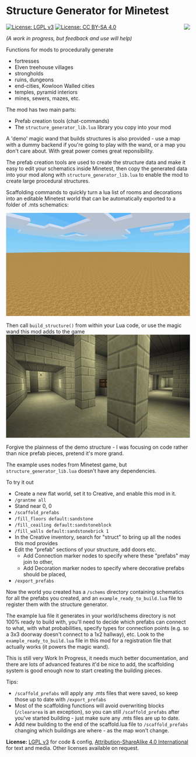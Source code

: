 # Structure Generator for Minetest
<img src="https://raw.githubusercontent.com/wiki/treer/amidstest/screenshots/150px-Minetest-logo.png" align="right" />

[![License: LGPL v3](https://img.shields.io/badge/License-LGPL%20v3-blue.svg)](https://www.gnu.org/licenses/lgpl-3.0)
[![License: CC BY-SA 4.0](https://img.shields.io/badge/License-CC%20BY--SA%204.0-lightgrey.svg)](http://creativecommons.org/licenses/by-sa/4.0/)

*(A work in progress, but feedback and use will help)*

Functions for mods to procedurally generate 
* fortresses
* Elven treehouse villages
* strongholds
* ruins, dungeons
* end-cities, Kowloon Walled cities
* temples, pyramid interiors
* mines, sewers, mazes, etc.


The mod has two main parts:
* Prefab creation tools (chat-commands)
* The `structure_generator_lib.lua` library you copy into your mod

A 'demo' magic wand that builds structures is also provided - use a map with a dummy backend if you're going to play with the wand, or a map you don't care about. With great power comes great reponsibility.

The prefab creation tools are used to create the structure data and make it easy to edit your schematics inside Minetest, then copy the generated data into your mod along with `structure_generator_lib.lua` to enable the mod to create large procedural structures.

Scaffolding commands to quickly turn a lua list of rooms and decorations into an editable Minetest world that can be automatically exported to a folder of .mts schematics:

![Scaffolding](scaffolding.gif)

Then call `build_structure()` from within your Lua code, or use the magic wand this mod adds to the game
![Generated structures](screenshot.jpg)

Forgive the plainness of the demo structure - I was focusing on code rather than nice prefab pieces, pretend it's more grand.

The example uses nodes from Minetest game, but `structure_generator_lib.lua` doesn't have any dependencies.

To try it out
* Create a new flat world, set it to Creative, and enable this mod in it. 
* `/grantme all`
* Stand near 0, 0
* `/scaffold_prefabs`
* `/fill_floors default:sandstone`
* `/fill_ceailing default:sandstoneblock`
* `/fill_walls default:sandstonebrick 1`
* In the Creative inventory, search for "struct" to bring up all the nodes this mod provides
* Edit the "prefab" sections of your structure, add doors etc.
  * Add Connection marker nodes to specify where these "prefabs" may join to other,
  * Add Decoration marker nodes to specify where decorative prefabs should be placed,
* `/export_prefabs`

Now the world you created has a `/schems` directory containing schematics for all the prefabs you created, and an `example_ready_to_build.lua` file to register them with the structure generator.

The example lua file it generates in your world/schems directory is not 100% ready to build with, you'll need to decide which prefabs can connect to what, with what probabilities, specify types for connection points (e.g. so a 3x3 doorway doesn't connect to a 1x2 hallway), etc. Look to the `example_ready_to_build.lua` file in this mod for a registration file that actually works (it powers the magic wand).

This is still very Work In Progress, it needs much better documentation, and there are lots of advanced features it'd be nice to add, the scaffolding system is good enough now to start creating the building pieces.



Tips:
* `/scaffold_prefabs` will apply any .mts files that were saved, so keep those up to date with `/export_prefabs`
* Most of the scaffolding functions will avoid overwriting blocks (`/cleararea` is an exception), so you can still `/scaffold_prefabs` after you've started building - just make sure any .mts files are up to date.
* Add new building to the end of the scaffold.lua file to `/scaffold_prefabs` changing which buildings are where - as the map won't change.


**License:**
[LGPL v3](https://www.gnu.org/licenses/lgpl-3.0) for code & config, [Attribution-ShareAlike 4.0 International](http://creativecommons.org/licenses/by-sa/4.0/) for text and media. Other licenses available on request.

